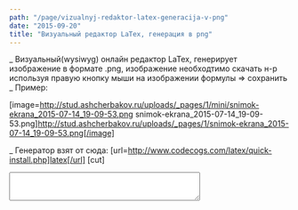 ```yaml
---
path: "/page/vizualnyj-redaktor-latex-generacija-v-png"
date: "2015-09-20"
title: "Визуальный редактор LaTex, генерация в png"
---
```

_ Визуальный(wysiwyg) онлайн редактор LaTex, генерирует изображение в формате .png, изображение необходтимо скачать н-р используя правую кнопку мыши на изображении формулы => сохранить
_ Пример:

[image=http://stud.ashcherbakov.ru/uploads/_pages/1/mini/snimok-ekrana_2015-07-14_19-09-53.png snimok-ekrana_2015-07-14_19-09-53.png]http://stud.ashcherbakov.ru/uploads/_pages/1/snimok-ekrana_2015-07-14_19-09-53.png[/image]

_ Генератор взят от сюда: [url=http://www.codecogs.com/latex/quick-install.php]latex[/url]
[cut]
<link rel="stylesheet" type="text/css"
  href="http://latex.codecogs.com/css/equation-embed.css" />
<!--[if lte IE 7]>
<link rel="stylesheet" href="http://latex.codecogs.com/css/ie6.css" type="text/css"/>
<![endif]-->
<script type="text/javascript" 
  src="http://latex.codecogs.com/js/eq_config.js" ></script>
<script type="text/javascript" 
  src="http://latex.codecogs.com/js/eq_editor-lite-18.js" ></script>


<div id="editor"></div>
<textarea id="testbox" rows="3" cols="40"></textarea>
<img id="equation" />

<script type="text/javascript">
EqEditor.embed('editor','','mini','ru-ru');

var a=new EqTextArea('equation', 'testbox');
EqEditor.add(a,false);
</script>
